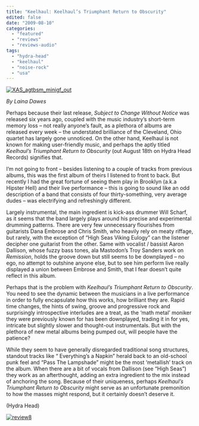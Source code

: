 ```yaml
---
title: "Keelhaul: Keelhaul’s Triumphant Return to Obscurity"
edited: false
date: "2009-08-10"
categories:
  - "featured"
  - "reviews"
  - "reviews-audio"
tags:
  - "hydra-head"
  - "keelhaul"
  - "noise-rock"
  - "usa"
---
```


[![XAS_agtbsm_minigf_out](http://www.hellbound.ca/wp-content/uploads/2009/08/keelhaulcover-300x300.jpg "XAS_agtbsm_minigf_out")](http://www.hellbound.ca/wp-content/uploads/2009/08/keelhaulcover.jpg)

_By Laina Dawes_

Perhaps because their last release, _Subject to Change Without Notice_ was released six years ago, coupled with the music industry’s short-term memory loss – not really anyone’s fault, as a plethora of albums are released every week – the understated brilliance of the Cleveland, Ohio quartet has largely gone unnoticed. On the other hand, Keelhaul is not known for making user-friendly music, and perhaps the aptly titled _Keelhaul’s Triumphant Return to Obscurity_ (out August 18th on Hydra Head Records) signifies that.

I’m not going to front – besides listening to a couple of tracks from previous albums, this was the first album of theirs I listened to front to back. But recently I had the great fortune of seeing them play in Brooklyn (a.k.a Hipster Hell) and their live performance – this is going to sound like an odd description of a band that consists of four thirty-something, very average dudes – was electrifying and refreshingly different.

Largely instrumental, the main ingredient is kick-ass drummer Will Scharf, as it seems that the band largely plays around his precise and experimental drumming patterns. There are very few unnecessary flourishes from guitarists Dana Embrose and Chris Smith, who heavily rely on meaty riffage, but rarely, with the exception of “High Seas Viking Eulogy” can the listener decipher one guitarist from the other. Same with vocalist / bassist Aaron Dallison, whose fuzzy bass tones, ala Mastodon’s Troy Sanders work on _Remission_, holds the groove down but still seems to be downplayed – no ego, no attempt to outshine anyone else, but to see him perform live really displayed a union between Embrose and Smith, that I fear doesn’t quite reflect in this album.

Perhaps that is the problem with _Keelhaul’s Triumphant Return to Obscurity_. You need to see the dynamic between the musicians in a live performance in order to fully encapsulate how this works, how brilliant they are. Rapid time changes, the hints of swing, groove and progressive rock and surprisingly introspective interludes are a treat, as the ‘math metal’ moniker they were previously known for has been downplayed, trading it in for yes, intricate but slightly slower and thought-out instrumentals. But with the plethora of new metal albums being pumped out, will people have the patience?

While they seem to have generally disregarded traditional song structures, standout tracks like “ Everything’s a Napkin” herald back to an old-school punk feel and “Pass The Lampshade” might be the most ‘metallish’ track on the album. When there are a bit of vocals from Dallison (see “High Seas”) they work as an afterthought, adding an extra ingredient to the mix instead of anchoring the song. Because of their uniqueness, perhaps _Keelhaul’s Triumphant Return to Obscurity_ might serve as an unfortunate premonition to how the masses might respond, but it certainly doesn’t deserve it.

(Hydra Head)

[![review8](http://www.hellbound.ca/wp-content/uploads/2009/07/review8.png "review8")](http://www.hellbound.ca/wp-content/uploads/2009/07/review8.png)
